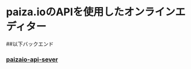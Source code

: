 # paiza.ioのAPIを使用したオンラインエディター

##以下バックエンド
### [paizaio-api-sever](https://github.com/ayuayuyu/paizaio-api-sever)

